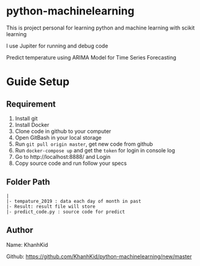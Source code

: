 # python-machinelearning

This is project personal for learning python and machine learning with scikit learning

I use Jupiter for running and debug code 

Predict temperature using ARIMA Model for Time Series Forecasting

# Guide Setup 
## Requirement
1. Install git 
2. Install Docker 
3. Clone code in github to your computer 
4. Open GitBash in your local storage
4. Run `git pull origin master`, get new code from github
5. Run `docker-compose up` and get the `token` for login in console log
6. Go to http://localhost:8888/ and Login
7. Copy source code and run follow your specs

## Folder Path
    |
    |- tempature_2019 : data each day of month in past 
    |- Result: result file will store
    |- predict_code.py : source code for predict

## Author

Name: KhanhKid

Github: https://github.com/KhanhKid/python-machinelearning/new/master
